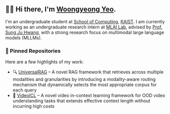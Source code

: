 ## 👋🏻 Hi there, I'm [Woongyeong Yeo](https://wgcyeo.github.io).

I'm an undergraduate student at [School of Computing](https://cs.kaist.ac.kr), [KAIST](https://www.kaist.ac.kr/en). I am currently working as an undergraduate research intern at [MLAI Lab](https://www.mlai-kaist.com), advised by [Prof. Sung Ju Hwang](http://www.sungjuhwang.com), with a strong research focus on multimodal large language models (MLLMs).

### 📌 Pinned Repositories

Here are a few highlights of my work:

- 🔍 [UniversalRAG](https://github.com/wgcyeo/UniversalRAG) – A novel RAG framework that retrieves across multiple modalities and granularities by introducing a modality-aware routing mechanism that dynamically selects the most appropriate corpus for each query
- 🎥 [VideoICL](https://github.com/KangsanKim07/VideoICL) – A novel video in-context learning framework for OOD video understanding tasks that extends effective context length without incurring high costs

